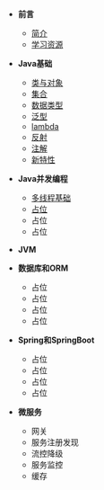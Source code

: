 - **前言**
  - [简介](README.md)
  - [学习资源](前言/学习资源.md)
- **Java基础**
  - [类与对象]()
  - [集合]()
  - [数据类型]()
  - [泛型]()
  - [lambda]()
  - [反射]()
  - [注解]()
  - [新特性]()
- **Java并发编程**

  - [多线程基础]()
  - [占位]()
  - 占位
  - 占位

- **JVM**

- **数据库和ORM**

  - 占位
  - 占位
  - 占位
  - 占位

- **Spring和SpringBoot**

  - 占位
  - 占位
  - 占位
  - 占位

- **微服务**

  - 网关
  - 服务注册发现
  - 流控降级
  - 服务监控
  - 缓存
